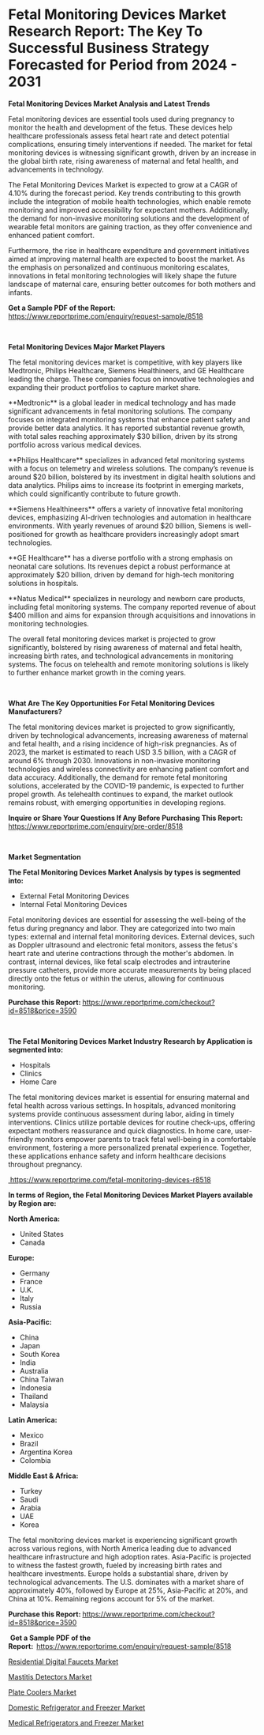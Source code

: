 <p><h1>Fetal Monitoring Devices Market Research Report: The Key To Successful Business Strategy Forecasted for Period from 2024 - 2031</h1></p><p><strong>Fetal Monitoring Devices Market Analysis and Latest Trends</strong></p>
<p><p>Fetal monitoring devices are essential tools used during pregnancy to monitor the health and development of the fetus. These devices help healthcare professionals assess fetal heart rate and detect potential complications, ensuring timely interventions if needed. The market for fetal monitoring devices is witnessing significant growth, driven by an increase in the global birth rate, rising awareness of maternal and fetal health, and advancements in technology.</p><p>The Fetal Monitoring Devices Market is expected to grow at a CAGR of 4.10% during the forecast period. Key trends contributing to this growth include the integration of mobile health technologies, which enable remote monitoring and improved accessibility for expectant mothers. Additionally, the demand for non-invasive monitoring solutions and the development of wearable fetal monitors are gaining traction, as they offer convenience and enhanced patient comfort.</p><p>Furthermore, the rise in healthcare expenditure and government initiatives aimed at improving maternal health are expected to boost the market. As the emphasis on personalized and continuous monitoring escalates, innovations in fetal monitoring technologies will likely shape the future landscape of maternal care, ensuring better outcomes for both mothers and infants.</p></p>
<p><strong>Get a Sample PDF of the Report:&nbsp;</strong> <a href="https://www.reportprime.com/enquiry/request-sample/8518">https://www.reportprime.com/enquiry/request-sample/8518</a></p>
<p>&nbsp;</p>
<p><strong>Fetal Monitoring Devices Major Market Players</strong></p>
<p><p>The fetal monitoring devices market is competitive, with key players like Medtronic, Philips Healthcare, Siemens Healthineers, and GE Healthcare leading the charge. These companies focus on innovative technologies and expanding their product portfolios to capture market share.</p><p>**Medtronic** is a global leader in medical technology and has made significant advancements in fetal monitoring solutions. The company focuses on integrated monitoring systems that enhance patient safety and provide better data analytics. It has reported substantial revenue growth, with total sales reaching approximately $30 billion, driven by its strong portfolio across various medical devices.</p><p>**Philips Healthcare** specializes in advanced fetal monitoring systems with a focus on telemetry and wireless solutions. The company’s revenue is around $20 billion, bolstered by its investment in digital health solutions and data analytics. Philips aims to increase its footprint in emerging markets, which could significantly contribute to future growth.</p><p>**Siemens Healthineers** offers a variety of innovative fetal monitoring devices, emphasizing AI-driven technologies and automation in healthcare environments. With yearly revenues of around $20 billion, Siemens is well-positioned for growth as healthcare providers increasingly adopt smart technologies.</p><p>**GE Healthcare** has a diverse portfolio with a strong emphasis on neonatal care solutions. Its revenues depict a robust performance at approximately $20 billion, driven by demand for high-tech monitoring solutions in hospitals.</p><p>**Natus Medical** specializes in neurology and newborn care products, including fetal monitoring systems. The company reported revenue of about $400 million and aims for expansion through acquisitions and innovations in monitoring technologies.</p><p>The overall fetal monitoring devices market is projected to grow significantly, bolstered by rising awareness of maternal and fetal health, increasing birth rates, and technological advancements in monitoring systems. The focus on telehealth and remote monitoring solutions is likely to further enhance market growth in the coming years.</p></p>
<p>&nbsp;</p>
<p><strong>What Are The Key Opportunities For Fetal Monitoring Devices Manufacturers?</strong></p>
<p><p>The fetal monitoring devices market is projected to grow significantly, driven by technological advancements, increasing awareness of maternal and fetal health, and a rising incidence of high-risk pregnancies. As of 2023, the market is estimated to reach USD 3.5 billion, with a CAGR of around 6% through 2030. Innovations in non-invasive monitoring technologies and wireless connectivity are enhancing patient comfort and data accuracy. Additionally, the demand for remote fetal monitoring solutions, accelerated by the COVID-19 pandemic, is expected to further propel growth. As telehealth continues to expand, the market outlook remains robust, with emerging opportunities in developing regions.</p></p>
<p><strong>Inquire or Share Your Questions If Any Before Purchasing This Report:</strong> <a href="https://www.reportprime.com/enquiry/pre-order/8518">https://www.reportprime.com/enquiry/pre-order/8518</a></p>
<p>&nbsp;</p>
<p><strong>Market Segmentation</strong></p>
<p><strong>The Fetal Monitoring Devices Market Analysis by types is segmented into:</strong></p>
<p><ul><li>External Fetal Monitoring Devices</li><li>Internal Fetal Monitoring Devices</li></ul></p>
<p><p>Fetal monitoring devices are essential for assessing the well-being of the fetus during pregnancy and labor. They are categorized into two main types: external and internal fetal monitoring devices. External devices, such as Doppler ultrasound and electronic fetal monitors, assess the fetus's heart rate and uterine contractions through the mother's abdomen. In contrast, internal devices, like fetal scalp electrodes and intrauterine pressure catheters, provide more accurate measurements by being placed directly onto the fetus or within the uterus, allowing for continuous monitoring.</p></p>
<p><strong>Purchase this Report:&nbsp;</strong><a href="https://www.reportprime.com/checkout?id=8518&price=3590">https://www.reportprime.com/checkout?id=8518&price=3590</a></p>
<p>&nbsp;</p>
<p><strong>The Fetal Monitoring Devices Market Industry Research by Application is segmented into:</strong></p>
<p><ul><li>Hospitals</li><li>Clinics</li><li>Home Care</li></ul></p>
<p><p>The fetal monitoring devices market is essential for ensuring maternal and fetal health across various settings. In hospitals, advanced monitoring systems provide continuous assessment during labor, aiding in timely interventions. Clinics utilize portable devices for routine check-ups, offering expectant mothers reassurance and quick diagnostics. In home care, user-friendly monitors empower parents to track fetal well-being in a comfortable environment, fostering a more personalized prenatal experience. Together, these applications enhance safety and inform healthcare decisions throughout pregnancy.</p></p>
<p><a href="https://www.reportprime.com/fetal-monitoring-devices-r8518">&nbsp;https://www.reportprime.com/fetal-monitoring-devices-r8518</a></p>
<p><strong>In terms of Region, the Fetal Monitoring Devices Market Players available by Region are:</strong></p>
<p>
    <p> <strong> North America: </strong>
        <ul>
            <li>United States</li>
            <li>Canada</li>
        </ul>
        </p> 
    <p> <strong> Europe: </strong>
        <ul>
            <li>Germany</li>
            <li>France</li>
            <li>U.K.</li>
            <li>Italy</li>
            <li>Russia</li>
        </ul>
        </p> 
    <p> <strong> Asia-Pacific: </strong>
        <ul>
            <li>China</li>
            <li>Japan</li>
            <li>South Korea</li>
            <li>India</li>
            <li>Australia</li>
            <li>China Taiwan</li>
            <li>Indonesia</li>
            <li>Thailand</li>
            <li>Malaysia</li>
        </ul>
        </p> 
    <p> <strong> Latin America: </strong>
        <ul>
            <li>Mexico</li>
            <li>Brazil</li>
            <li>Argentina Korea</li>
            <li>Colombia</li>
        </ul>
        </p> 
    <p> <strong> Middle East & Africa: </strong>
        <ul>
            <li>Turkey</li>
            <li>Saudi</li>
            <li>Arabia</li>
            <li>UAE</li>
            <li>Korea</li>
        </ul>
    </p>
    </p>
<p><p>The fetal monitoring devices market is experiencing significant growth across various regions, with North America leading due to advanced healthcare infrastructure and high adoption rates. Asia-Pacific is projected to witness the fastest growth, fueled by increasing birth rates and healthcare investments. Europe holds a substantial share, driven by technological advancements. The U.S. dominates with a market share of approximately 40%, followed by Europe at 25%, Asia-Pacific at 20%, and China at 10%. Remaining regions account for 5% of the market.</p></p>
<p><strong>Purchase this Report: </strong><a href="https://www.reportprime.com/checkout?id=8518&price=3590">https://www.reportprime.com/checkout?id=8518&price=3590</a></p>
<p>&nbsp;<strong>Get a Sample PDF of the Report:&nbsp;&nbsp;</strong><a href="https://www.reportprime.com/enquiry/request-sample/8518">https://www.reportprime.com/enquiry/request-sample/8518</a></p>
<p><strong></strong></p>
<p><p><a href="https://medium.com/@erinveum/unveiling-market-trends-global-residential-digital-faucets-market-growth-and-regional-insights-fe6a3f4ea03f">Residential Digital Faucets Market</a></p><p><a href="https://www.linkedin.com/pulse/analyzing-key-drivers-mastitis-detectors-market-trends-future-rmbgf?trackingId=O2e3zELSR267WuZ6Rfu31Q%3D%3D">Mastitis Detectors Market</a></p><p><a href="https://www.linkedin.com/pulse/emerging-trends-plate-coolers-market-global-outlook-future-prospects-kzosf?trackingId=vxySPAw8Qn2Ge%2F9L5jnU3g%3D%3D">Plate Coolers Market</a></p><p><a href="https://issuu.com/reportprime-2/docs/domestic-refrigerator-and-freezer-m_95491e1bb79aec">Domestic Refrigerator and Freezer Market</a></p><p><a href="https://issuu.com/reportprime-2/docs/medical-refrigerators-and-freezer-m_92eb880c351676">Medical Refrigerators and Freezer Market</a></p></p>